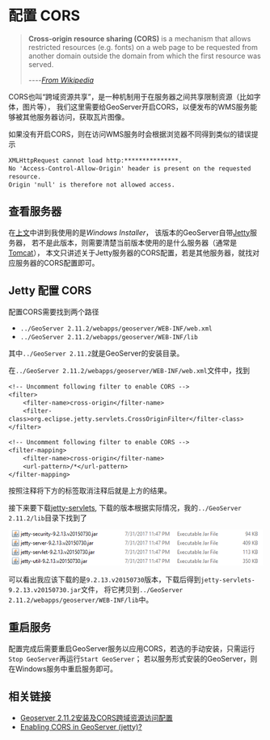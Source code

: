 # 配置 CORS

>**Cross-origin resource sharing (CORS)** is a mechanism that allows restricted resources (e.g. fonts) on a web page to be requested from another domain outside the domain from which the first resource was served.
>
>----[*From Wikipedia*](https://en.wikipedia.org/wiki/Cross-origin_resource_sharing)

CORS也叫“跨域资源共享”，是一种机制用于在服务器之间共享限制资源（比如字体，图片等），
我们这里需要给GeoServer开启CORS，以便发布的WMS服务能够被其他服务器访问，获取瓦片图像。

如果没有开启CORS，则在访问WMS服务时会根据浏览器不同得到类似的错误提示

```
XMLHttpRequest cannot load http:***************.
No 'Access-Control-Allow-Origin' header is present on the requested resource. 
Origin 'null' is therefore not allowed access.
```
## 查看服务器
在[上文](./install.html)中讲到我使用的是*Windows Installer*，
该版本的GeoServer自带[Jetty](http://www.eclipse.org/jetty/)服务器，
若不是此版本，则需要清楚当前版本使用的是什么服务器（通常是[Tomcat](http://tomcat.apache.org/)），
本文只讲述关于Jetty服务器的CORS配置，若是其他服务器，就找对应服务器的CORS配置即可。

## Jetty 配置 CORS
配置CORS需要找到两个路径

* `../GeoServer 2.11.2/webapps/geoserver/WEB-INF/web.xml`
* `../GeoServer 2.11.2/webapps/geoserver/WEB-INF/lib`

其中`../GeoServer 2.11.2`就是GeoServer的安装目录。

在`../GeoServer 2.11.2/webapps/geoserver/WEB-INF/web.xml`文件中，找到

```
<!-- Uncomment following filter to enable CORS -->
<filter>
    <filter-name>cross-origin</filter-name>
    <filter-class>org.eclipse.jetty.servlets.CrossOriginFilter</filter-class>
</filter>
```
```
<!-- Uncomment following filter to enable CORS -->
<filter-mapping>
    <filter-name>cross-origin</filter-name>
    <url-pattern>/*</url-pattern>
</filter-mapping>
```

按照注释将下方的标签取消注释后就是上方的结果。

接下来要下载[jetty-servlets](https://mvnrepository.com/artifact/org.eclipse.jetty/jetty-servlets),
下载的版本根据实际情况，我的`../GeoServer 2.11.2/lib`目录下找到了

![Jetty files](../images/jettyfiles.png)

可以看出我应该下载的是`9.2.13.v20150730`版本，下载后得到`jetty-servlets-9.2.13.v20150730.jar`文件，
将它拷贝到`../GeoServer 2.11.2/webapps/geoserver/WEB-INF/lib`中。

## 重启服务
配置完成后需要重启GeoServer服务以应用CORS，若选的手动安装，只需运行`Stop GeoServer`再运行`Start GeoServer`；
若以服务形式安装的GeoServer，则在Windows服务中重启服务即可。

## 相关链接

* [Geoserver 2.11.2安装及CORS跨域资源访问配置](http://www.jianshu.com/p/3bce123cbaf4)
* [Enabling CORS in GeoServer (jetty)?](https://gis.stackexchange.com/questions/210109/enabling-cors-in-geoserver-jetty)
